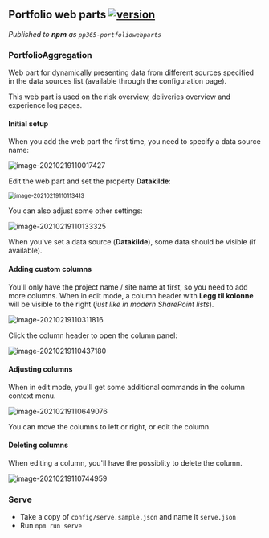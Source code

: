 ## Portfolio web parts [![version](https://img.shields.io/badge/version-1.2.8-yellow.svg)](https://semver.org)

_Published to **npm** as `pp365-portfoliowebparts`_

### PortfolioAggregation

Web part for dynamically presenting data from different sources specified in the data sources list (available through the configuration page).

This web part is used on the risk overview, deliveries overview and experience log pages.

#### Initial setup

When you add the web part the first time, you need to specify a data source name:

![image-20210219110017427](assets/image-20210219110017427.png)


Edit the web part and set the property **Datakilde**:

<img src="assets/image-20210219110113413.png" alt="image-20210219110113413" style="zoom:80%;" />


You can also adjust some other settings:

![image-20210219110133325](assets/image-20210219110133325.png)



When you've set a data source (**Datakilde**), some data should be visible (if available).

#### Adding custom columns

You'll only have the project name / site name at first, so you need to add more columns. When in edit mode, a column header with **Legg til kolonne** will be visible to the right (_just like in modern SharePoint lists_).

![image-20210219110311816](assets/image-20210219110311816.png)



Click the column header to open the column panel:


![image-20210219110437180](assets/image-20210219110437180.png)



#### Adjusting columns

When in edit mode, you'll get some additional commands in the column context menu.

![image-20210219110649076](assets/image-20210219110649076.png)


You can move the columns to left or right, or edit the column.

#### Deleting columns

When editing a column, you'll have the possiblity to delete the column.

![image-20210219110744959](assets/image-20210219110744959.png)

### Serve

- Take a copy of `config/serve.sample.json` and name it `serve.json`
- Run `npm run serve`
